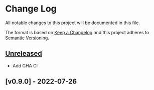 # Change Log

All notable changes to this project will be documented in this file.

The format is based on [Keep a Changelog](http://keepachangelog.com/)
and this project adheres to [Semantic Versioning](http://semver.org/).

## [Unreleased]

* Add GHA CI

## [v0.9.0] - 2022-07-26

[Unreleased]: https://github.com/djmcgill/form/compare/v0.9.0...HEAD
